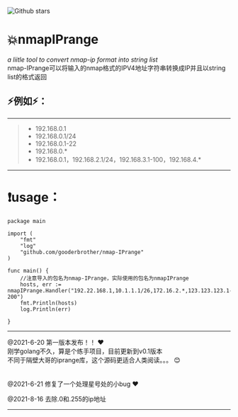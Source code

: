![Github stars](https://img.shields.io/github/stars/gooderbrother/nmapIPrange.svg)
# :boom:nmapIPrange

*a liitle tool to convert nmap-ip format into string list* <br>
nmap-IPrange可以将输入的nmap格式的IPV4地址字符串转换成IP并且以string list的格式返回<br>

## :zap:例如:zap:：
***
> - 192.168.0.1 <br>
> - 192.168.0.1/24 <br>
> - 192.168.0.1-22 <br>
> - 192.168.0.* <br>
> - 192.168.0.1，192.168.2.1/24，192.168.3.1-100，192.168.4.* <br>
***

# :exclamation:usage：
```
package main

import (
	"fmt"
	"log"
	"github.com/gooderbrother/nmap-IPrange"
)

func main() {
	//注意导入的包名为nmap-IPrange，实际使用的包名为nmapIPrange
	hosts, err := nmapIPrange.Handler("192.22.168.1,10.1.1.1/26,172.16.2.*,123.123.123.1-200")
	fmt.Println(hosts)
	log.Println(err)

}
```
***
@2021-6-20  第一版本发布！！ :heart:<br>
刚学golang不久，算是个练手项目，目前更新到v0.1版本<br>
不同于隔壁大哥的iprange库，这个源码更适合人类阅读。。。 :blush:<br><br><br>
@2021-6-21  修复了一个处理星号处的小bug :heart:<br>

@2021-8-16  去除.0和.255的ip地址
***

